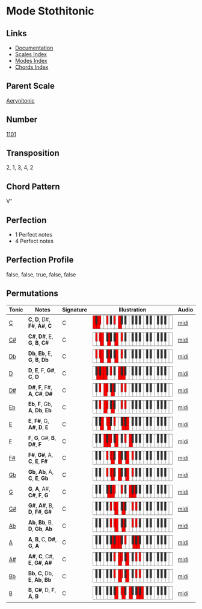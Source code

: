 # Mode Stothitonic

## Links

- [Documentation](README.md)
- [Scales Index](Scales.md)
- [Modes Index](Modes.md)
- [Chords Index](Chords.md)

## Parent Scale

[Aerynitonic](ScaleAerynitonic.md)

## Number

[1101](https://ianring.com/musictheory/scales/1101)

## Transposition

2, 1, 3, 4, 2

## Chord Pattern

V⁺

## Perfection

- 1 Perfect notes
- 4 Perfect notes

## Perfection Profile

false, false, true, false, false

## Permutations

| Tonic | Notes | Signature | Illustration | Audio |
|-------|-------|-----------|--------------|-------|
| [C](ModeCNaturalStothitonic.md) | **C**, **D**, D#, **F#**, **A#**, **C** | C | ![CNaturalStothitonic](ModeCNaturalStothitonic.png) | [midi](https://github.com/edipermadi/music/blob/main/docs/ModeCNaturalStothitonic.mid?raw=true) |
| [C#](ModeCSharpStothitonic.md) | **C#**, **D#**, E, **G**, **B**, **C#** | C | ![CSharpStothitonic](ModeCSharpStothitonic.png) | [midi](https://github.com/edipermadi/music/blob/main/docs/ModeCSharpStothitonic.mid?raw=true) |
| [Db](ModeDFlatStothitonic.md) | **Db**, **Eb**, E, **G**, **B**, **Db** | C | ![DFlatStothitonic](ModeDFlatStothitonic.png) | [midi](https://github.com/edipermadi/music/blob/main/docs/ModeDFlatStothitonic.mid?raw=true) |
| [D](ModeDNaturalStothitonic.md) | **D**, **E**, F, **G#**, **C**, **D** | C | ![DNaturalStothitonic](ModeDNaturalStothitonic.png) | [midi](https://github.com/edipermadi/music/blob/main/docs/ModeDNaturalStothitonic.mid?raw=true) |
| [D#](ModeDSharpStothitonic.md) | **D#**, **F**, F#, **A**, **C#**, **D#** | C | ![DSharpStothitonic](ModeDSharpStothitonic.png) | [midi](https://github.com/edipermadi/music/blob/main/docs/ModeDSharpStothitonic.mid?raw=true) |
| [Eb](ModeEFlatStothitonic.md) | **Eb**, **F**, Gb, **A**, **Db**, **Eb** | C | ![EFlatStothitonic](ModeEFlatStothitonic.png) | [midi](https://github.com/edipermadi/music/blob/main/docs/ModeEFlatStothitonic.mid?raw=true) |
| [E](ModeENaturalStothitonic.md) | **E**, **F#**, G, **A#**, **D**, **E** | C | ![ENaturalStothitonic](ModeENaturalStothitonic.png) | [midi](https://github.com/edipermadi/music/blob/main/docs/ModeENaturalStothitonic.mid?raw=true) |
| [F](ModeFNaturalStothitonic.md) | **F**, **G**, G#, **B**, **D#**, **F** | C | ![FNaturalStothitonic](ModeFNaturalStothitonic.png) | [midi](https://github.com/edipermadi/music/blob/main/docs/ModeFNaturalStothitonic.mid?raw=true) |
| [F#](ModeFSharpStothitonic.md) | **F#**, **G#**, A, **C**, **E**, **F#** | C | ![FSharpStothitonic](ModeFSharpStothitonic.png) | [midi](https://github.com/edipermadi/music/blob/main/docs/ModeFSharpStothitonic.mid?raw=true) |
| [Gb](ModeGFlatStothitonic.md) | **Gb**, **Ab**, A, **C**, **E**, **Gb** | C | ![GFlatStothitonic](ModeGFlatStothitonic.png) | [midi](https://github.com/edipermadi/music/blob/main/docs/ModeGFlatStothitonic.mid?raw=true) |
| [G](ModeGNaturalStothitonic.md) | **G**, **A**, A#, **C#**, **F**, **G** | C | ![GNaturalStothitonic](ModeGNaturalStothitonic.png) | [midi](https://github.com/edipermadi/music/blob/main/docs/ModeGNaturalStothitonic.mid?raw=true) |
| [G#](ModeGSharpStothitonic.md) | **G#**, **A#**, B, **D**, **F#**, **G#** | C | ![GSharpStothitonic](ModeGSharpStothitonic.png) | [midi](https://github.com/edipermadi/music/blob/main/docs/ModeGSharpStothitonic.mid?raw=true) |
| [Ab](ModeAFlatStothitonic.md) | **Ab**, **Bb**, B, **D**, **Gb**, **Ab** | C | ![AFlatStothitonic](ModeAFlatStothitonic.png) | [midi](https://github.com/edipermadi/music/blob/main/docs/ModeAFlatStothitonic.mid?raw=true) |
| [A](ModeANaturalStothitonic.md) | **A**, **B**, C, **D#**, **G**, **A** | C | ![ANaturalStothitonic](ModeANaturalStothitonic.png) | [midi](https://github.com/edipermadi/music/blob/main/docs/ModeANaturalStothitonic.mid?raw=true) |
| [A#](ModeASharpStothitonic.md) | **A#**, **C**, C#, **E**, **G#**, **A#** | C | ![ASharpStothitonic](ModeASharpStothitonic.png) | [midi](https://github.com/edipermadi/music/blob/main/docs/ModeASharpStothitonic.mid?raw=true) |
| [Bb](ModeBFlatStothitonic.md) | **Bb**, **C**, Db, **E**, **Ab**, **Bb** | C | ![BFlatStothitonic](ModeBFlatStothitonic.png) | [midi](https://github.com/edipermadi/music/blob/main/docs/ModeBFlatStothitonic.mid?raw=true) |
| [B](ModeBNaturalStothitonic.md) | **B**, **C#**, D, **F**, **A**, **B** | C | ![BNaturalStothitonic](ModeBNaturalStothitonic.png) | [midi](https://github.com/edipermadi/music/blob/main/docs/ModeBNaturalStothitonic.mid?raw=true) |
